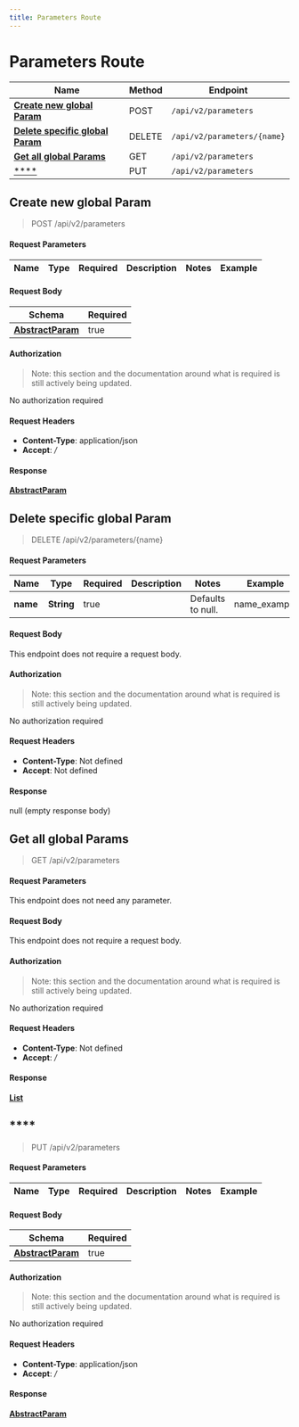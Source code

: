 ```yaml
---
title: Parameters Route
---
```


# Parameters Route




| Name | Method | Endpoint |
|------------- | ------------- | -------------|
| [**Create new global Param**](#create-new-global-param) | POST | `/api/v2/parameters` |
| [**Delete specific global Param**](#delete-specific-global-param) | DELETE | `/api/v2/parameters/{name}` |
| [**Get all global Params**](#get-all-global-params) | GET | `/api/v2/parameters` |
| [****](#) | PUT | `/api/v2/parameters` |



## **Create new global Param**

> POST /api/v2/parameters


#### Request Parameters


| Name | Type | Required | Description | Notes | Example |
| ---- | ---- | -------- | ----------- | --- |---|


#### Request Body
| Schema | Required | 
| ------ | --- | 
| [**AbstractParam**](./models/AbstractParam) | true |


#### Authorization

> Note: this section and the documentation around what is required is still actively being updated.

No authorization required

#### Request Headers

- **Content-Type**: application/json
- **Accept**: */*

#### Response

[**AbstractParam**](./models/AbstractParam.md)


## **Delete specific global Param**

> DELETE /api/v2/parameters/{name}


#### Request Parameters


| Name | Type | Required | Description | Notes | Example |
| ---- | ---- | -------- | ----------- | --- |---|
| **name** | **String** | true |  | Defaults to null. | name_example


#### Request Body
This endpoint does not require a request body.

#### Authorization

> Note: this section and the documentation around what is required is still actively being updated.

No authorization required

#### Request Headers

- **Content-Type**: Not defined
- **Accept**: Not defined

#### Response

null (empty response body)


## **Get all global Params**

> GET /api/v2/parameters


#### Request Parameters
This endpoint does not need any parameter.


#### Request Body
This endpoint does not require a request body.

#### Authorization

> Note: this section and the documentation around what is required is still actively being updated.

No authorization required

#### Request Headers

- **Content-Type**: Not defined
- **Accept**: */*

#### Response

[**List**](./models/AbstractParam.md)


## ****

> PUT /api/v2/parameters


#### Request Parameters


| Name | Type | Required | Description | Notes | Example |
| ---- | ---- | -------- | ----------- | --- |---|


#### Request Body
| Schema | Required | 
| ------ | --- | 
| [**AbstractParam**](./models/AbstractParam) | true |


#### Authorization

> Note: this section and the documentation around what is required is still actively being updated.

No authorization required

#### Request Headers

- **Content-Type**: application/json
- **Accept**: */*

#### Response

[**AbstractParam**](./models/AbstractParam.md)

